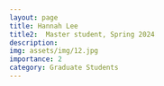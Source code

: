 ```yaml
---
layout: page
title: Hannah Lee
title2:  Master student, Spring 2024
description:
img: assets/img/12.jpg
importance: 2
category: Graduate Students
---
```



